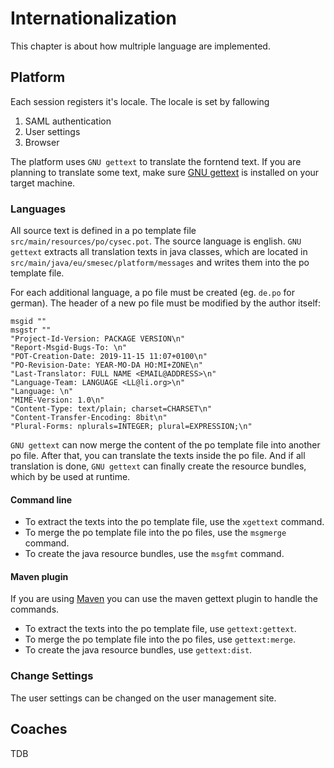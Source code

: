 # Internationalization

This chapter is about how multriple language are implemented.

## Platform
Each session registers it's locale. The locale is set by fallowing 

1. SAML authentication
2. User settings
3. Browser

The platform uses `GNU gettext` to translate the forntend text.
If you are planning to translate some text, make sure [GNU gettext](https://www.gnu.org/software/gettext/manual/gettext.html) is installed on your target machine.

### Languages
All source text is defined in a po template file `src/main/resources/po/cysec.pot`.
The source language is english.
`GNU gettext` extracts all translation texts in java classes,
which are located in `src/main/java/eu/smesec/platform/messages`
and writes them into the po template file.

For each additional language, a po file must be created (eg. `de.po` for german).
The header of a new po file must be modified by the author itself:
```
msgid ""
msgstr ""
"Project-Id-Version: PACKAGE VERSION\n"
"Report-Msgid-Bugs-To: \n"
"POT-Creation-Date: 2019-11-15 11:07+0100\n"
"PO-Revision-Date: YEAR-MO-DA HO:MI+ZONE\n"
"Last-Translator: FULL NAME <EMAIL@ADDRESS>\n"
"Language-Team: LANGUAGE <LL@li.org>\n"
"Language: \n"
"MIME-Version: 1.0\n"
"Content-Type: text/plain; charset=CHARSET\n"
"Content-Transfer-Encoding: 8bit\n"
"Plural-Forms: nplurals=INTEGER; plural=EXPRESSION;\n"
```

`GNU gettext` can now merge the content of the po template file into another po file.
After that, you can translate the texts inside the po file.
And if all translation is done, `GNU gettext` can finally create the resource bundles,
which by be used at runtime.

#### Command line

- To extract the texts into the po template file, use the `xgettext` command.
- To merge the  po template file into the po files, use the `msgmerge` command.
- To create the java resource bundles, use the `msgfmt` command.

#### Maven plugin
If you are using [Maven](https://maven.apache.org/) you can use the maven gettext plugin to handle the commands.

- To extract the texts into the po template file, use `gettext:gettext`.
- To merge the  po template file into the po files, use `gettext:merge`.
- To create the java resource bundles, use `gettext:dist`.


### Change Settings

The user settings can be changed on the user management site.


## Coaches
TDB
